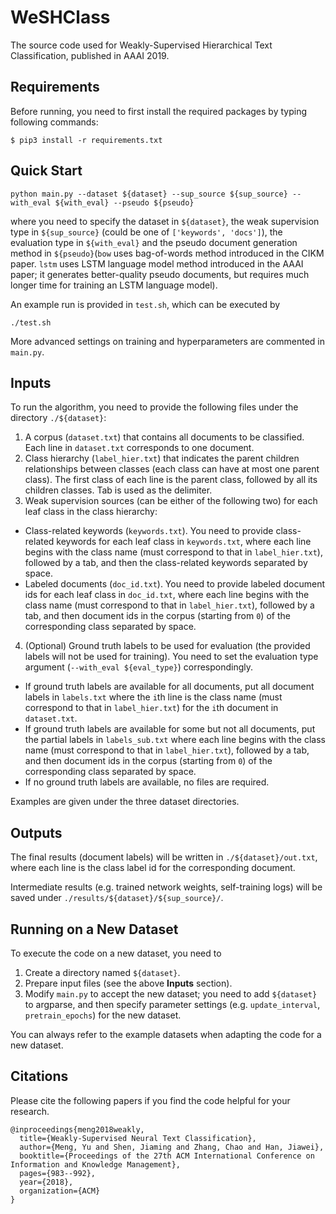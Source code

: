 # WeSHClass

The source code used for Weakly-Supervised Hierarchical Text Classification, published in AAAI 2019.

## Requirements

Before running, you need to first install the required packages by typing following commands:

```
$ pip3 install -r requirements.txt
```

## Quick Start

```
python main.py --dataset ${dataset} --sup_source ${sup_source} --with_eval ${with_eval} --pseudo ${pseudo}
```
where you need to specify the dataset in ```${dataset}```, the weak supervision type in ```${sup_source}``` (could be one of ```['keywords', 'docs']```), the evaluation type in ```${with_eval}``` and the pseudo document generation method in ```${pseudo}```(```bow``` uses bag-of-words method introduced in the CIKM paper. ```lstm``` uses LSTM language model method introduced in the AAAI paper; it generates better-quality pseudo documents, but requires much longer time for training an LSTM language model).

An example run is provided in ```test.sh```, which can be executed by 
```
./test.sh
```

More advanced settings on training and hyperparameters are commented in ```main.py```.

## Inputs

To run the algorithm, you need to provide the following files under the directory ```./${dataset}```:
1. A corpus (```dataset.txt```) that contains all documents to be classified. Each line in ```dataset.txt``` corresponds to one document.
2. Class hierarchy (```label_hier.txt```) that indicates the parent children relationships between classes (each class can have at most one parent class). The first class of each line is the parent class, followed by all its children classes. Tab is used as the delimiter.
3. Weak supervision sources (can be either of the following two) for each leaf class in the class hierarchy:
* Class-related keywords (```keywords.txt```). You need to provide class-related keywords for each leaf class in ```keywords.txt```, where each line begins with the class name (must correspond to that in ```label_hier.txt```), followed by a tab, and then the class-related keywords separated by space. 
* Labeled documents (```doc_id.txt```). You need to provide labeled document ids for each leaf class in ```doc_id.txt```, where each line begins with the class name (must correspond to that in ```label_hier.txt```), followed by a tab, and then document ids in the corpus (starting from ```0```) of the corresponding class separated by space.
4. (Optional) Ground truth labels to be used for evaluation (the provided labels will not be used for training). You need to set the evaluation type argument (```--with_eval ${eval_type}```) correspondingly. 
* If ground truth labels are available for all documents, put all document labels in ```labels.txt``` where the ```i```th line is the class name (must correspond to that in ```label_hier.txt```) for the ```i```th document in ```dataset.txt```.
* If ground truth labels are available for some but not all documents, put the partial labels in ```labels_sub.txt``` where each line begins with the class name (must correspond to that in ```label_hier.txt```), followed by a tab, and then document ids in the corpus (starting from ```0```) of the corresponding class separated by space.
* If no ground truth labels are available, no files are required.

Examples are given under the three dataset directories.

## Outputs

The final results (document labels) will be written in ```./${dataset}/out.txt```, where each line is the class label id for the corresponding document.

Intermediate results (e.g. trained network weights, self-training logs) will be saved under ```./results/${dataset}/${sup_source}/```.

## Running on a New Dataset

To execute the code on a new dataset, you need to 

1. Create a directory named ```${dataset}```.
2. Prepare input files (see the above **Inputs** section).
4. Modify ```main.py``` to accept the new dataset; you need to add ```${dataset}``` to argparse, and then specify parameter settings (e.g. ```update_interval```, ```pretrain_epochs```) for the new dataset.

You can always refer to the example datasets when adapting the code for a new dataset.

## Citations

Please cite the following papers if you find the code helpful for your research.
```
@inproceedings{meng2018weakly,
  title={Weakly-Supervised Neural Text Classification},
  author={Meng, Yu and Shen, Jiaming and Zhang, Chao and Han, Jiawei},
  booktitle={Proceedings of the 27th ACM International Conference on Information and Knowledge Management},
  pages={983--992},
  year={2018},
  organization={ACM}
}
```
